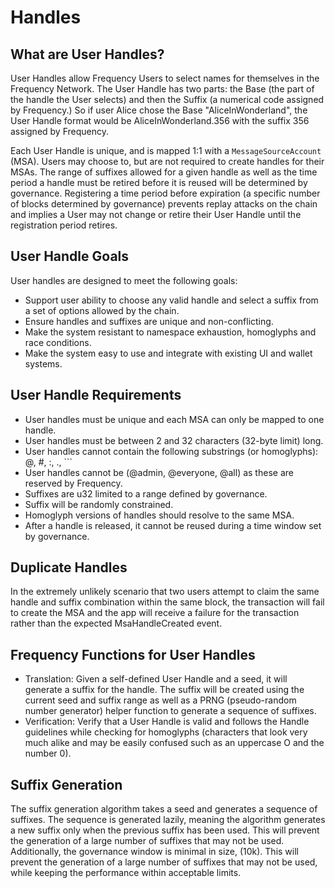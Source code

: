 # Handles

## What are User Handles?
User Handles allow Frequency Users to select names for themselves in the Frequency Network. The User Handle has two parts: the Base (the part of the handle the User selects) and then the Suffix (a numerical code assigned by Frequency.)  So if user Alice chose the Base "AliceInWonderland", the User Handle format would be AliceInWonderland.356 with the suffix 356 assigned by Frequency.  

Each User Handle is unique, and is mapped 1:1 with a ```MessageSourceAccount``` (MSA). Users may choose to, but are not required to create handles for their MSAs.  The range of suffixes allowed for a given handle as well as the time period a handle must be retired before it is reused will be determined by governance.  Registering a time period before expiration (a specific number of blocks determined by governance) prevents replay attacks on the chain and implies a User may not change or retire their User Handle until the registration period retires.

## User Handle Goals
User handles are designed to meet the following goals:

* Support user ability to choose any valid handle and select a suffix from a set of options allowed by the chain.
* Ensure handles and suffixes are unique and non-conflicting.
* Make the system resistant to namespace exhaustion, homoglyphs and race conditions.
* Make the system easy to use and integrate with existing UI and wallet systems.

## User Handle Requirements
* User handles must be unique and each MSA can only be mapped to one handle.
* User handles must be between 2 and 32 characters (32-byte limit) long.
* User handles cannot contain the following substrings (or homoglyphs): @, #, :, ., ```
* User handles cannot be (@admin, @everyone, @all) as these are reserved by Frequency.
* Suffixes are u32 limited to a range defined by governance.
* Suffix will be randomly constrained.
* Homoglyph versions of handles should resolve to the same MSA.
* After a handle is released, it cannot be reused during a time window set by governance.

## Duplicate Handles
In the extremely unlikely scenario that two users attempt to claim the same handle and suffix combination within the same block, the transaction will fail to create the MSA and the app will receive a failure for the transaction rather than the expected MsaHandleCreated event.

## Frequency Functions for User Handles

* Translation: Given a self-defined User Handle and a seed, it will generate a suffix for the handle. The suffix will be created using the current seed and suffix range as well as a PRNG (pseudo-random number generator) helper function to generate a sequence of suffixes.
* Verification: Verify that a User Handle is valid and follows the Handle guidelines while checking for homoglyphs (characters that look very much alike and may be easily confused such as an uppercase O and the number 0).

## Suffix Generation
The suffix generation algorithm takes a seed and generates a sequence of suffixes. The sequence is generated lazily, meaning the algorithm generates a new suffix only when the previous suffix has been used. This will prevent the generation of a large number of suffixes that may not be used. Additionally, the governance window is minimal in size, (10k). This will prevent the generation of a large number of suffixes that may not be used, while keeping the performance within acceptable limits.


